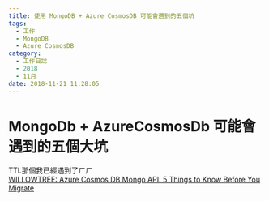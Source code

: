 ```yaml
---
title: 使用 MongoDB + Azure CosmosDB 可能會遇到的五個坑
tags:
  - 工作
  - MongoDB
  - Azure CosmosDB
category:
  - 工作日誌
  - 2018
  - 11月
date: 2018-11-21 11:28:05
---
```

# MongoDb + AzureCosmosDb 可能會遇到的五個大坑 #

TTL那個我已經遇到了ㄏㄏ  
[WILLOWTREE: Azure Cosmos DB Mongo API: 5 Things to Know Before You Migrate](https://willowtreeapps.com/ideas/azure-cosmos-db-mongo-api-5-things-to-know-before-you-migrate)